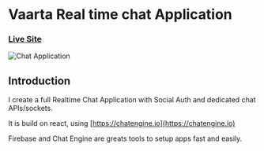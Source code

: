 # Vaarta Real time chat Application
### [Live Site](https://pedantic-hoover-4064f6.netlify.app/)


![Chat Application](https://i.ibb.co/GJwyy9m/Bv9-Js3-QLOLY-HD.jpg)

## Introduction

I create a full Realtime Chat Application with Social Auth and dedicated chat APIs/sockets.

It is build on react, using [https://chatengine.io](https://chatengine.io)

Firebase and Chat Engine are greats tools to setup apps fast and easily.

